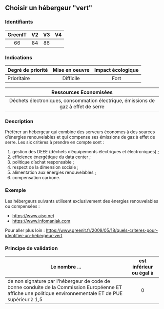## Choisir un hébergeur "vert"

### Identifiants

| GreenIT |  V2  |  V3  |  V4  |
|:-------:|:----:|:----:|:----:|
|   66   |  84 | 86  |      |

### Indications

| Degré de priorité |      Mise en oeuvre       |  Impact écologique    | 
|-------------------|:-------------------------:|:---------------------:|
|  Prioritaire      |  Difficile                |    Fort               | 


|Ressources Economisées                                      |
|:----------------------------------------------------------:|
|  Déchets électroniques, consommation électrique, émissions de gaz à effet de serre |

### Description

Préférer un hébergeur qui combine des serveurs économes à des sources d’énergies renouvelables et qui compense ses émissions de gaz à effet de serre. Les six critères à prendre en compte sont :
1.	gestion des DEEE (déchets d’équipements électriques et électroniques) ;
2.	efficience énergétique du data center ;
3.	politique d’achat responsable ;
4.	respect de la dimension sociale ;
5.	alimentation aux énergies renouvelables ;
6.	compensation carbone.

### Exemple

Les hébergeurs suivants utilisent exclusivement des énergies renouvelables ou compensées :
 - https://www.aiso.net
 - https://www.infomaniak.com

Pour aller plus loin :
https://www.greenit.fr/2009/05/18/quels-criteres-pour-identifier-un-hebergeur-vert

### Principe de validation

| Le nombre ...     | est inférieur ou égal à   |  
|-------------------|:-------------------------:|
| de non signature par l'hébergeur de code de bonne conduite de la Commission Européenne ET affiche une politique environnementale ET de PUE supérieur à 1,5  |  0 |
